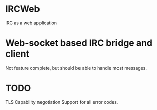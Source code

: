 # IRCWeb
IRC as a web application

# Web-socket based IRC bridge and client

Not feature complete, but should be able to handle most messages.

# TODO
TLS
Capability negotiation
Support for all error codes.
